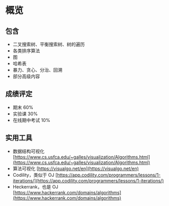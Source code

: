 # 概览

## 包含

*   二叉搜索树、平衡搜索树、树的遍历
*   各类排序算法
*   图
*   哈希表
*   暴力、贪心、分治、回溯
*   部分高级内容

## 成绩评定

*   期末 60%
*   实验课 30%
*   在线期中考试 10%

## 实用工具

*   数据结构可视化 [https://www.cs.usfca.edu/~galles/visualization/Algorithms.html](https://www.cs.usfca.edu/~galles/visualization/Algorithms.html)
*   算法可视化 [https://visualgo.net/en](https://visualgo.net/en)
*   Codility，类似于 OJ [https://app.codility.com/programmers/lessons/1-iterations/](https://app.codility.com/programmers/lessons/1-iterations/)
*   Heckerrank，也是 OJ [https://www.hackerrank.com/domains/algorithms](https://www.hackerrank.com/domains/algorithms)
